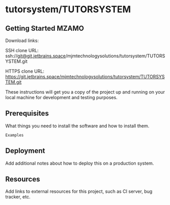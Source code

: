 # tutorsystem/TUTORSYSTEM



## Getting Started MZAMO

Download links:

SSH clone URL: ssh://git@git.jetbrains.space/mjmtechnologysolutions/tutorsystem/TUTORSYSTEM.git

HTTPS clone URL: https://git.jetbrains.space/mjmtechnologysolutions/tutorsystem/TUTORSYSTEM.git



These instructions will get you a copy of the project up and running on your local machine for development and testing purposes.

## Prerequisites

What things you need to install the software and how to install them.

```
Examples
```

## Deployment

Add additional notes about how to deploy this on a production system.

## Resources

Add links to external resources for this project, such as CI server, bug tracker, etc.
